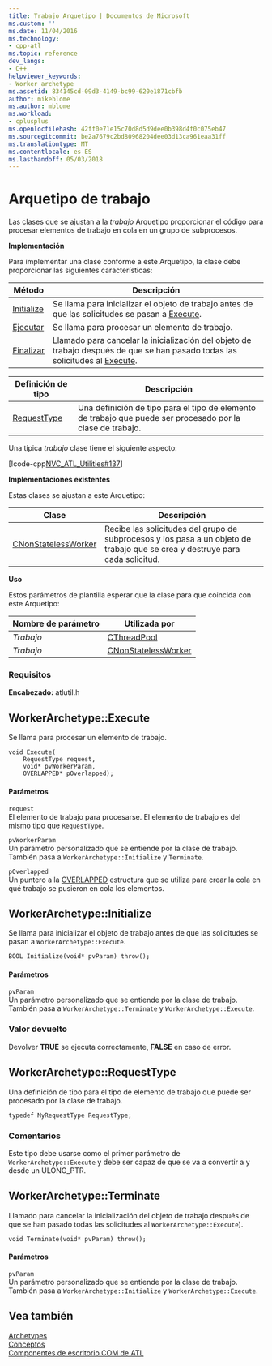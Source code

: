 ```yaml
---
title: Trabajo Arquetipo | Documentos de Microsoft
ms.custom: ''
ms.date: 11/04/2016
ms.technology:
- cpp-atl
ms.topic: reference
dev_langs:
- C++
helpviewer_keywords:
- Worker archetype
ms.assetid: 834145cd-09d3-4149-bc99-620e1871cbfb
author: mikeblome
ms.author: mblome
ms.workload:
- cplusplus
ms.openlocfilehash: 42ff0e71e15c70d8d5d9dee0b398d4f0c075eb47
ms.sourcegitcommit: be2a7679c2bd80968204dee03d13ca961eaa31ff
ms.translationtype: MT
ms.contentlocale: es-ES
ms.lasthandoff: 05/03/2018
---
```

# <a name="worker-archetype"></a>Arquetipo de trabajo
Las clases que se ajustan a la *trabajo* Arquetipo proporcionar el código para procesar elementos de trabajo en cola en un grupo de subprocesos.  
  
 **Implementación**  
  
 Para implementar una clase conforme a este Arquetipo, la clase debe proporcionar las siguientes características:  
  
|Método|Descripción|  
|------------|-----------------|  
|[Initialize](#initialize)|Se llama para inicializar el objeto de trabajo antes de que las solicitudes se pasan a [Execute](#execute).|  
|[Ejecutar](#execute)|Se llama para procesar un elemento de trabajo.|  
|[Finalizar](#terminate)|Llamado para cancelar la inicialización del objeto de trabajo después de que se han pasado todas las solicitudes al [Execute](#execute).|  
  
|Definición de tipo|Descripción|  
|-------------|-----------------|  
|[RequestType](#requesttype)|Una definición de tipo para el tipo de elemento de trabajo que puede ser procesado por la clase de trabajo.|  
  
 Una típica *trabajo* clase tiene el siguiente aspecto:  
  
 [!code-cpp[NVC_ATL_Utilities#137](../../atl/codesnippet/cpp/worker-archetype_1.cpp)]  
  
 **Implementaciones existentes**  
  
 Estas clases se ajustan a este Arquetipo:  
  
|Clase|Descripción|  
|-----------|-----------------|  
|[CNonStatelessWorker](../../atl/reference/cnonstatelessworker-class.md)|Recibe las solicitudes del grupo de subprocesos y los pasa a un objeto de trabajo que se crea y destruye para cada solicitud.|  
  
 **Uso**  
  
 Estos parámetros de plantilla esperar que la clase para que coincida con este Arquetipo:  
  
|Nombre de parámetro|Utilizada por|  
|--------------------|-------------|  
|*Trabajo*|[CThreadPool](../../atl/reference/cthreadpool-class.md)|  
|*Trabajo*|[CNonStatelessWorker](../../atl/reference/cnonstatelessworker-class.md)|  
  
### <a name="requirements"></a>Requisitos  
 **Encabezado:** atlutil.h  
  
## <a name="execute"></a>WorkerArchetype::Execute
Se llama para procesar un elemento de trabajo.  
  
  
  
```  
void Execute(
    RequestType request,  
    void* pvWorkerParam,  
    OVERLAPPED* pOverlapped);
```  
  
#### <a name="parameters"></a>Parámetros  
 `request`  
 El elemento de trabajo para procesarse. El elemento de trabajo es del mismo tipo que `RequestType`.  
  
 `pvWorkerParam`  
 Un parámetro personalizado que se entiende por la clase de trabajo. También pasa a `WorkerArchetype::Initialize` y `Terminate`.  
  
 `pOverlapped`  
 Un puntero a la [OVERLAPPED](http://msdn.microsoft.com/library/windows/desktop/ms684342) estructura que se utiliza para crear la cola en qué trabajo se pusieron en cola los elementos.  
  
## <a name="initialize"></a> WorkerArchetype::Initialize
Se llama para inicializar el objeto de trabajo antes de que las solicitudes se pasan a `WorkerArchetype::Execute`.  
```
BOOL Initialize(void* pvParam) throw();
```  
  
#### <a name="parameters"></a>Parámetros  
 `pvParam`  
 Un parámetro personalizado que se entiende por la clase de trabajo. También pasa a `WorkerArchetype::Terminate` y `WorkerArchetype::Execute`.  
  
### <a name="return-value"></a>Valor devuelto  
 Devolver **TRUE** se ejecuta correctamente, **FALSE** en caso de error.  
  
## <a name="requesttype"></a> WorkerArchetype::RequestType
Una definición de tipo para el tipo de elemento de trabajo que puede ser procesado por la clase de trabajo.  
  
```  
typedef MyRequestType RequestType;    
```  
  
### <a name="remarks"></a>Comentarios  
 Este tipo debe usarse como el primer parámetro de `WorkerArchetype::Execute` y debe ser capaz de que se va a convertir a y desde un ULONG_PTR.  
  
## <a name="terminate"></a> WorkerArchetype::Terminate
Llamado para cancelar la inicialización del objeto de trabajo después de que se han pasado todas las solicitudes al `WorkerArchetype::Execute`).  
    
``` 
void Terminate(void* pvParam) throw();
```  
  
#### <a name="parameters"></a>Parámetros  
 `pvParam`  
 Un parámetro personalizado que se entiende por la clase de trabajo. También pasa a `WorkerArchetype::Initialize` y `WorkerArchetype::Execute`.  
  
## <a name="see-also"></a>Vea también  
 [Archetypes](../../atl/reference/atl-archetypes.md)   
 [Conceptos](../../atl/active-template-library-atl-concepts.md)   
 [Componentes de escritorio COM de ATL](../../atl/atl-com-desktop-components.md)



